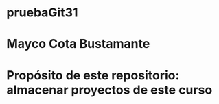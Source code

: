 # pruebaGit31
# Mayco Cota Bustamante 
# Propósito de este repositorio: almacenar proyectos de este curso

